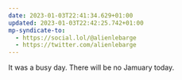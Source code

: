 ```yaml
---
date: 2023-01-03T22:41:34.629+01:00
updated: 2023-01-03T22:42:25.742+01:00
mp-syndicate-to:
  - https://social.lol/@alienlebarge
  - https://twitter.com/alienlebarge
---
```

It was a busy day. There will be no Jamuary today.
